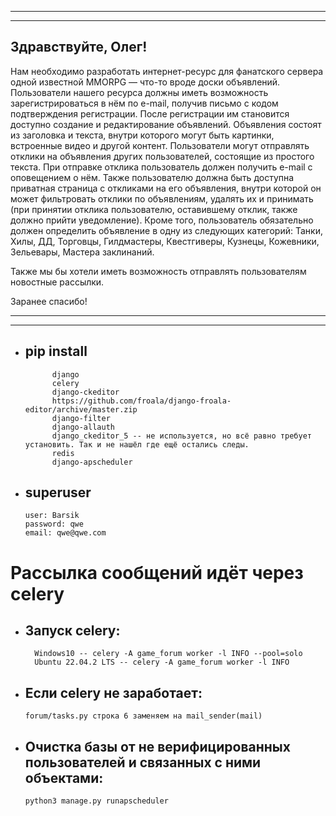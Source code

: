 
---

---

## Здравствуйте, Олег!

Нам необходимо разработать интернет-ресурс для фанатского сервера одной известной MMORPG — что-то вроде доски объявлений. Пользователи нашего ресурса должны иметь возможность зарегистрироваться в нём по e-mail, получив письмо с кодом подтверждения регистрации. После регистрации им становится доступно создание и редактирование объявлений. Объявления состоят из заголовка и текста, внутри которого могут быть картинки, встроенные видео и другой контент. Пользователи могут отправлять отклики на объявления других пользователей, состоящие из простого текста. При отправке отклика пользователь должен получить e-mail с оповещением о нём. Также пользователю должна быть доступна приватная страница с откликами на его объявления, внутри которой он может фильтровать отклики по объявлениям, удалять их и принимать (при принятии отклика пользователю, оставившему отклик, также должно прийти уведомление). Кроме того, пользователь обязательно должен определить объявление в одну из следующих категорий: Танки, Хилы, ДД, Торговцы, Гилдмастеры, Квестгиверы, Кузнецы, Кожевники, Зельевары, Мастера заклинаний.

Также мы бы хотели иметь возможность отправлять пользователям новостные рассылки.

Заранее спасибо!

---

---
 
* ## pip install
            django
            celery
            django-ckeditor
            https://github.com/froala/django-froala-editor/archive/master.zip
            django-filter
            django-allauth
            django_ckeditor_5 -- не используется, но всё равно требует установить. Так и не нашёл где ещё остались следы.
            redis
            django-apscheduler

* ## superuser
      user: Barsik
      password: qwe
      email: qwe@qwe.com

# Рассылка сообщений идёт через celery 
* ## Запуск celery:
        Windows10 -- celery -A game_forum worker -l INFO --pool=solo
        Ubuntu 22.04.2 LTS -- celery -A game_forum worker -l INFO
* ## Если celery не заработает:
      forum/tasks.py строка 6 заменяем на mail_sender(mail)

* ## Очистка базы от не верифицированных пользователей и связанных с ними объектами:
      python3 manage.py runapscheduler
